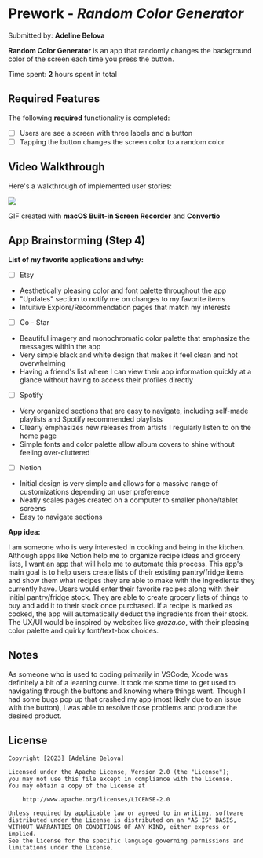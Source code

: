 # Prework - *Random Color Generator*

Submitted by: **Adeline Belova**

**Random Color Generator** is an app that randomly changes the background color of the screen each time you press the button. 

Time spent: **2** hours spent in total

## Required Features

The following **required** functionality is completed:

- [ ] Users are see a screen with three labels and a button
- [ ] Tapping the button changes the screen color to a random color
 
## Video Walkthrough

Here's a walkthrough of implemented user stories:

![]([https://i.imgur.com/gvNqBA1.gif](https://media.giphy.com/media/v1.Y2lkPTc5MGI3NjExbW1ycGZ0azZ0cTl1eWtsdm9pM2N6anowNW82ZGZsOHJ2c3dzYm1zMSZlcD12MV9pbnRlcm5hbF9naWZfYnlfaWQmY3Q9Zw/cY08mBuo9DY08T41os/giphy.gif))

GIF created with **macOS Built-in Screen Recorder** and **Convertio**  


## App Brainstorming (Step 4)
**List of my favorite applications and why:** 
- [ ] Etsy 
- Aesthetically pleasing color and font palette throughout the app
- "Updates" section to notify me on changes to my favorite items 
- Intuitive Explore/Recommendation pages that match my interests 

- [ ] Co - Star 
- Beautiful imagery and monochromatic color palette that emphasize the messages within the app 
- Very simple black and white design that makes it feel clean and not overwhelming
- Having a friend's list where I can view their app information quickly at a glance without having to access their profiles directly 

- [ ] Spotify 
- Very organized sections that are easy to navigate, including self-made playlists and Spotify recommended playlists 
- Clearly emphasizes new releases from artists I regularly listen to on the home page 
- Simple fonts and color palette allow album covers to shine without feeling over-cluttered 

- [ ] Notion 
- Initial design is very simple and allows for a massive range of customizations depending on user preference 
- Neatly scales pages created on a computer to smaller phone/tablet screens 
- Easy to navigate sections 

**App idea:**

I am someone who is very interested in cooking and being in the kitchen. Although apps like Notion help me to organize recipe ideas and grocery lists, I want an app that will help me to automate this process. This app's main goal is to help users create lists of their existing pantry/fridge items and show them what recipes they are able to make with the ingredients they currently have. Users would enter their favorite recipes along with their initial pantry/fridge stock. They are able to create grocery lists of things to buy and add it to their stock once purchased. If a recipe is marked as cooked, the app will automatically deduct the ingredients from their stock. The UX/UI would be inspired by websites like *graza.co*, with their pleasing color palette and quirky font/text-box choices. 


## Notes

As someone who is used to coding primarily in VSCode, Xcode was definitely a bit of a learning curve. It took me some time to get used to navigating through the buttons and knowing where things went. Though I had some bugs pop up that crashed my app (most likely due to an issue with the button), I was able to resolve those problems and produce the desired product. 

## License

    Copyright [2023] [Adeline Belova]

    Licensed under the Apache License, Version 2.0 (the "License");
    you may not use this file except in compliance with the License.
    You may obtain a copy of the License at

        http://www.apache.org/licenses/LICENSE-2.0

    Unless required by applicable law or agreed to in writing, software
    distributed under the License is distributed on an "AS IS" BASIS,
    WITHOUT WARRANTIES OR CONDITIONS OF ANY KIND, either express or implied.
    See the License for the specific language governing permissions and
    limitations under the License.
